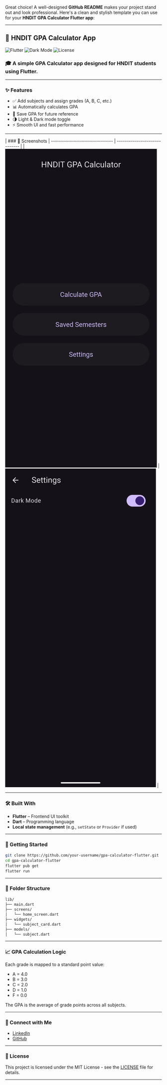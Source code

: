 Great choice! A well-designed **GitHub README** makes your project stand out and look professional. Here's a clean and stylish template you can use for your **HNDIT GPA Calculator Flutter app**:

---

## 📱 HNDIT GPA Calculator App

![Flutter](https://img.shields.io/badge/Flutter-%2302569B.svg?style=for-the-badge\&logo=Flutter\&logoColor=white)
![Dark Mode](https://img.shields.io/badge/Dark%20Mode-Enabled-%23000000?style=for-the-badge\&logo=github\&logoColor=white)
![License](https://img.shields.io/badge/License-MIT-green.svg?style=for-the-badge)

### 🎓 A simple GPA Calculator app designed for HNDIT students using **Flutter**.

---

### ✨ Features

* ✅ Add subjects and assign grades (A, B, C, etc.)
* 📊 Automatically calculates GPA
* 💾 Save GPA for future reference
* 🌗 Light & Dark mode toggle
* ⚡ Smooth UI and fast performance

---



|                   ### 📸 Screenshots
| ------------------------------- | ----------------------------- |
| ![Light](assets/light-mode.jpg) | ![Dark](assets/dark-mode.jpg) |



---

### 🛠️ Built With

* **Flutter** – Frontend UI toolkit
* **Dart** – Programming language
* **Local state management** (e.g., `setState` or `Provider` if used)

---

### 🚀 Getting Started

```bash
git clone https://github.com/your-username/gpa-calculator-flutter.git
cd gpa-calculator-flutter
flutter pub get
flutter run
```

---

### 📂 Folder Structure

```
lib/
├── main.dart
├── screens/
│   └── home_screen.dart
├── widgets/
│   └── subject_card.dart
├── models/
│   └── subject.dart
```

---

### 📈 GPA Calculation Logic

Each grade is mapped to a standard point value:

* A = 4.0
* B = 3.0
* C = 2.0
* D = 1.0
* F = 0.0

The GPA is the average of grade points across all subjects.

---

### 🔗 Connect with Me

* [LinkedIn](www.linkedin.com/in/tharindugamage2003)
* [GitHub](https://github.com/Tharindugamaga)

---

### 📄 License

This project is licensed under the MIT License - see the [LICENSE](LICENSE) file for details.

---


